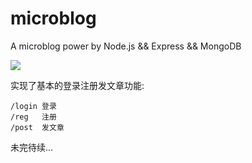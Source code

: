 # microblog
A microblog power by Node.js &amp;&amp; Express &amp;&amp; MongoDB

![](http://7xl0rs.com1.z0.glb.clouddn.com/microblog.png)

实现了基本的登录注册发文章功能:

    /login 登录
    /reg   注册
    /post  发文章

未完待续...
